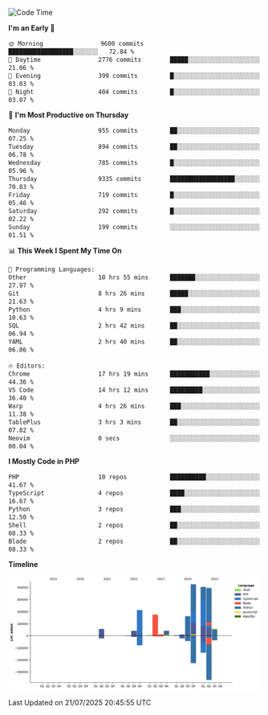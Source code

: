 <!--START_SECTION:waka-->
![Code Time](http://img.shields.io/badge/Code%20Time-3%2C857%20hrs%2035%20mins-blue)

**I'm an Early 🐤** 

```text
🌞 Morning                9600 commits        ██████████████████░░░░░░░   72.84 % 
🌆 Daytime                2776 commits        █████░░░░░░░░░░░░░░░░░░░░   21.06 % 
🌃 Evening                399 commits         █░░░░░░░░░░░░░░░░░░░░░░░░   03.03 % 
🌙 Night                  404 commits         █░░░░░░░░░░░░░░░░░░░░░░░░   03.07 % 
```
📅 **I'm Most Productive on Thursday** 

```text
Monday                   955 commits         ██░░░░░░░░░░░░░░░░░░░░░░░   07.25 % 
Tuesday                  894 commits         ██░░░░░░░░░░░░░░░░░░░░░░░   06.78 % 
Wednesday                785 commits         █░░░░░░░░░░░░░░░░░░░░░░░░   05.96 % 
Thursday                 9335 commits        ██████████████████░░░░░░░   70.83 % 
Friday                   719 commits         █░░░░░░░░░░░░░░░░░░░░░░░░   05.46 % 
Saturday                 292 commits         █░░░░░░░░░░░░░░░░░░░░░░░░   02.22 % 
Sunday                   199 commits         ░░░░░░░░░░░░░░░░░░░░░░░░░   01.51 % 
```


📊 **This Week I Spent My Time On** 

```text
💬 Programming Languages: 
Other                    10 hrs 55 mins      ███████░░░░░░░░░░░░░░░░░░   27.97 % 
Git                      8 hrs 26 mins       █████░░░░░░░░░░░░░░░░░░░░   21.63 % 
Python                   4 hrs 9 mins        ███░░░░░░░░░░░░░░░░░░░░░░   10.63 % 
SQL                      2 hrs 42 mins       ██░░░░░░░░░░░░░░░░░░░░░░░   06.94 % 
YAML                     2 hrs 40 mins       ██░░░░░░░░░░░░░░░░░░░░░░░   06.86 % 

🔥 Editors: 
Chrome                   17 hrs 19 mins      ███████████░░░░░░░░░░░░░░   44.36 % 
VS Code                  14 hrs 12 mins      █████████░░░░░░░░░░░░░░░░   36.40 % 
Warp                     4 hrs 26 mins       ███░░░░░░░░░░░░░░░░░░░░░░   11.38 % 
TablePlus                3 hrs 3 mins        ██░░░░░░░░░░░░░░░░░░░░░░░   07.82 % 
Neovim                   0 secs              ░░░░░░░░░░░░░░░░░░░░░░░░░   00.04 % 
```

**I Mostly Code in PHP** 

```text
PHP                      10 repos            ██████████░░░░░░░░░░░░░░░   41.67 % 
TypeScript               4 repos             ████░░░░░░░░░░░░░░░░░░░░░   16.67 % 
Python                   3 repos             ███░░░░░░░░░░░░░░░░░░░░░░   12.50 % 
Shell                    2 repos             ██░░░░░░░░░░░░░░░░░░░░░░░   08.33 % 
Blade                    2 repos             ██░░░░░░░░░░░░░░░░░░░░░░░   08.33 % 
```



**Timeline**

![Lines of Code chart](https://raw.githubusercontent.com/abrahamgreyson/abrahamgreyson/main/assets/bar_graph.png)


 Last Updated on 21/07/2025 20:45:55 UTC
<!--END_SECTION:waka-->
